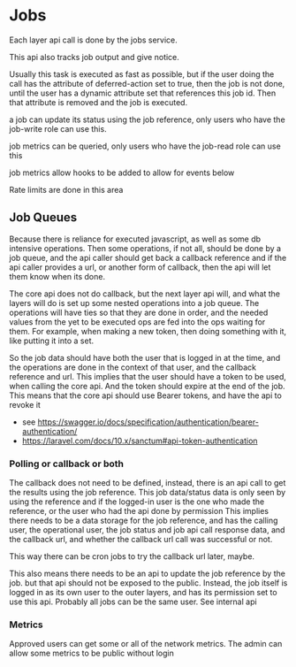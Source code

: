 # Jobs

Each layer api call is done by the jobs service.

This api also tracks job output and give notice.

Usually this task is executed as fast as possible, but if the user doing the call has the attribute of deferred-action set to true,
then the job is not done, until the user has a dynamic attribute set that references this job id. Then that attribute is removed and the job is executed.


a job can update its status using the job reference, only users who have the job-write role can use this.

job metrics can be queried, only users who have the job-read role can use this

job metrics allow hooks to be added to allow for events below

Rate limits are done in this area


## Job Queues

Because there is reliance for executed javascript, as well as some db intensive operations.
Then some operations, if not all, should be done by a job queue, and the api caller should get back a callback reference
and if the api caller provides a url, or another form of callback, then the api will let them know when its done.

The core api does not do callback, but the next layer api will, and what the layers will do is set up some nested operations into a job queue.
The operations will have ties so that they are done in order, and the needed values from the yet to be executed ops are fed into the ops waiting for them.
For example, when making a new token, then doing something with it, like putting it into a set.

So the job data should have both the user that is logged in at the time, and the operations are done in the context of that user, and the callback reference and url.
This implies that the user should have a token to be used, when calling the core api. And the token should expire at the end of the job.
This means that the core api should use Bearer tokens, and have the api to revoke it


* see https://swagger.io/docs/specification/authentication/bearer-authentication/
* https://laravel.com/docs/10.x/sanctum#api-token-authentication

### Polling or callback or both

The callback does not need to be defined, instead, there is an api call to get the results using the job reference.
This job data/status data is only seen by using the reference and if the logged-in user is the one who made the reference, or the user who had the api done by permission
This implies there needs to be a data storage for the job reference, and has the calling user, the operational user, the job status and job api call response data, and the callback url,
and whether the callback url call was successful or not.

This way there can be cron jobs to try the callback url later, maybe.

This also means there needs to be an api to update the job reference by the job. but that api should not be exposed to the public.
Instead, the job itself is logged in as its own user to the outer layers, and has its permission set to use this api.
Probably all jobs can be the same user. See internal api


### Metrics

Approved users can get some or all of the network metrics. The admin can allow some metrics to be public without login

